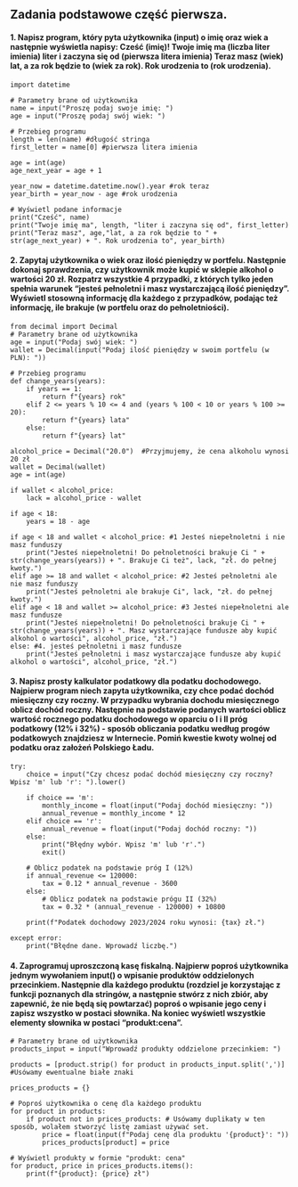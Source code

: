 ## Zadania podstawowe część pierwsza.

#### 1. Napisz program, który pyta użytkownika (input) o imię oraz wiek a następnie wyświetla napisy: Cześć (imię)! Twoje imię ma (liczba liter imienia) liter i zaczyna się od (pierwsza litera imienia) Teraz masz (wiek) lat, a za rok będzie to (wiek za rok). Rok urodzenia to (rok urodzenia).

```
import datetime

# Parametry brane od użytkownika
name = input("Proszę podaj swoje imię: ")
age = input("Proszę podaj swój wiek: ")

# Przebieg programu
length = len(name) #długość stringa
first_letter = name[0] #pierwsza litera imienia

age = int(age)
age_next_year = age + 1

year_now = datetime.datetime.now().year #rok teraz
year_birth = year_now - age #rok urodzenia

# Wyświetl podane informacje
print("Cześć", name)
print("Twoje imię ma", length, "liter i zaczyna się od", first_letter)
print("Teraz masz", age,"lat, a za rok będzie to " + str(age_next_year) + ". Rok urodzenia to", year_birth)

```

#### 2. Zapytaj użytkownika o wiek oraz ilość pieniędzy w portfelu. Następnie dokonaj sprawdzenia, czy użytkownik może kupić w sklepie alkohol o wartości 20 zł. Rozpatrz wszystkie 4 przypadki, z których tylko jeden spełnia warunek “jesteś pełnoletni i masz wystarczającą ilość pieniędzy”. Wyświetl stosowną informację dla każdego z przypadków, podając też informację, ile brakuje (w portfelu oraz do pełnoletniości).

```
from decimal import Decimal
# Parametry brane od użytkownika
age = input("Podaj swój wiek: ")
wallet = Decimal(input("Podaj ilość pieniędzy w swoim portfelu (w PLN): "))

# Przebieg programu
def change_years(years):
    if years == 1:
        return f"{years} rok"
    elif 2 <= years % 10 <= 4 and (years % 100 < 10 or years % 100 >= 20):
        return f"{years} lata"
    else:
        return f"{years} lat"

alcohol_price = Decimal("20.0")  #Przyjmujemy, że cena alkoholu wynosi 20 zł
wallet = Decimal(wallet)
age = int(age)

if wallet < alcohol_price:
    lack = alcohol_price - wallet
    
if age < 18:
    years = 18 - age

if age < 18 and wallet < alcohol_price: #1 Jesteś niepełnoletni i nie masz funduszy
    print("Jesteś niepełnoletni! Do pełnoletności brakuje Ci " + str(change_years(years)) + ". Brakuje Ci też", lack, "zł. do pełnej kwoty.")
elif age >= 18 and wallet < alcohol_price: #2 Jesteś pełnoletni ale nie masz funduszy
    print("Jesteś pełnoletni ale brakuje Ci", lack, "zł. do pełnej kwoty.")
elif age < 18 and wallet >= alcohol_price: #3 Jesteś niepełnoletni ale masz fundusze
    print("Jesteś niepełnoletni! Do pełnoletności brakuje Ci " + str(change_years(years)) + ". Masz wystarczające fundusze aby kupić alkohol o wartości", alcohol_price, "zł.")
else: #4. jesteś pełnoletni i masz fundusze
    print("Jesteś pełnoletni i masz wystarczające fundusze aby kupić alkohol o wartości", alcohol_price, "zł.")
```

#### 3. Napisz prosty kalkulator podatkowy dla podatku dochodowego. Najpierw program niech zapyta użytkownika, czy chce podać dochód miesięczny czy roczny. W przypadku wybrania dochodu miesięcznego oblicz dochód roczny. Następnie na podstawie podanych wartości oblicz wartość rocznego podatku dochodowego w oparciu o I i II próg podatkowy (12% i 32%) - sposób obliczania podatku według progów podatkowych znajdziesz w Internecie. Pomiń kwestie kwoty wolnej od podatku oraz założeń Polskiego Ładu.

```
try:
    choice = input("Czy chcesz podać dochód miesięczny czy roczny? Wpisz 'm' lub 'r': ").lower()
    
    if choice == 'm':
        monthly_income = float(input("Podaj dochód miesięczny: "))
        annual_revenue = monthly_income * 12
    elif choice == 'r':
        annual_revenue = float(input("Podaj dochód roczny: "))
    else:
        print("Błędny wybór. Wpisz 'm' lub 'r'.")
        exit()
        
    # Oblicz podatek na podstawie próg I (12%)
    if annual_revenue <= 120000:
        tax = 0.12 * annual_revenue - 3600
    else:
        # Oblicz podatek na podstawie prógu II (32%)
        tax = 0.32 * (annual_revenue - 120000) + 10800

    print(f"Podatek dochodowy 2023/2024 roku wynosi: {tax} zł.")
        
except error:
    print("Błędne dane. Wprowadź liczbę.")
```
                                                                               
#### 4. Zaprogramuj uproszczoną kasę fiskalną. Najpierw poproś użytkownika jednym wywołaniem input() o wpisanie produktów oddzielonych przecinkiem. Następnie dla każdego produktu (rozdziel je korzystając z funkcji poznanych dla stringów, a następnie stwórz z nich zbiór, aby zapewnić, że nie będą się powtarzać) poproś o wpisanie jego ceny i zapisz wszystko w postaci słownika. Na koniec wyświetl wszystkie elementy słownika w postaci “produkt:cena”.

```
# Parametry brane od użytkownika
products_input = input("Wprowadź produkty oddzielone przecinkiem: ")

products = [product.strip() for product in products_input.split(',')] #Usówamy ewentualne białe znaki

prices_products = {}

# Poproś użytkownika o cenę dla każdego produktu
for product in products:
    if product not in prices_products: # Usówamy duplikaty w ten sposób, wolałem stworzyć listę zamiast używać set.
        price = float(input(f"Podaj cenę dla produktu '{product}': "))
        prices_products[product] = price
    
# Wyświetl produkty w formie "produkt: cena"
for product, price in prices_products.items():
    print(f"{product}: {price} zł")
```
